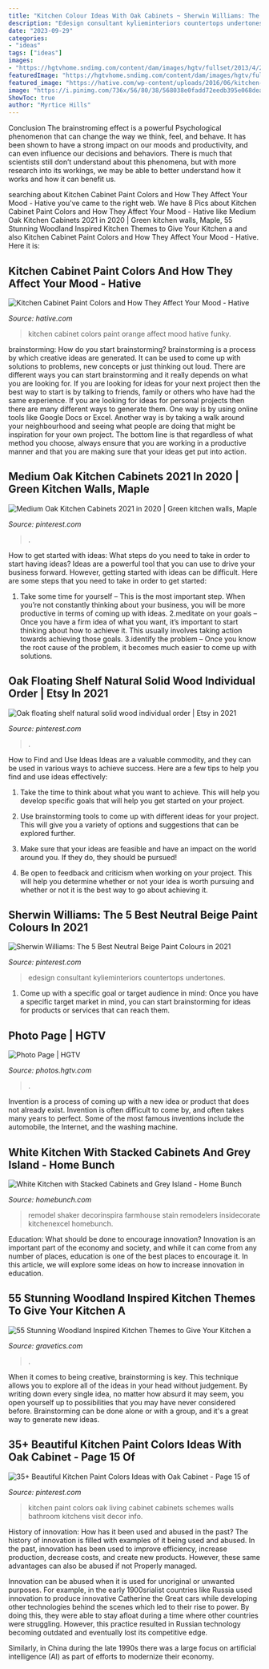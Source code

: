 ```yaml
---
title: "Kitchen Colour Ideas With Oak Cabinets ~ Sherwin Williams: The 5 Best Neutral Beige Paint Colours In 2021"
description: "Edesign consultant kylieminteriors countertops undertones"
date: "2023-09-29"
categories:
- "ideas"
tags: ["ideas"]
images:
- "https://hgtvhome.sndimg.com/content/dam/images/hgtv/fullset/2013/4/23/0/DP_Chantal-Devane-Traditional-Kitchen-Oven-Sink_s4x3.jpg.rend.hgtvcom.616.462.suffix/1400978253962.jpeg"
featuredImage: "https://hgtvhome.sndimg.com/content/dam/images/hgtv/fullset/2013/4/23/0/DP_Chantal-Devane-Traditional-Kitchen-Oven-Sink_s4x3.jpg.rend.hgtvcom.616.462.suffix/1400978253962.jpeg"
featured_image: "https://hative.com/wp-content/uploads/2016/06/kitchen-cabinet-colors/1-kitchen-cabinet-paint-colors.jpg"
image: "https://i.pinimg.com/736x/56/80/38/568038e0fadd72eedb395e068deaea91.jpg"
ShowToc: true
author: "Myrtice Hills"
---
```



Conclusion
The brainstroming effect is a powerful Psychological phenomenon that can change the way we think, feel, and behave. It has been shown to have a strong impact on our moods and productivity, and can even influence our decisions and behaviors. There is much that scientists still don’t understand about this phenomena, but with more research into its workings, we may be able to better understand how it works and how it can benefit us.

	

		
searching about Kitchen Cabinet Paint Colors and How They Affect Your Mood - Hative you've came to the right web. We have 8 Pics about Kitchen Cabinet Paint Colors and How They Affect Your Mood - Hative like Medium Oak Kitchen Cabinets 2021 in 2020 | Green kitchen walls, Maple, 55 Stunning Woodland Inspired Kitchen Themes to Give Your Kitchen a and also Kitchen Cabinet Paint Colors and How They Affect Your Mood - Hative. Here it is:
		
    
## Kitchen Cabinet Paint Colors And How They Affect Your Mood - Hative

<img loading=lazy src="https://hative.com/wp-content/uploads/2016/06/kitchen-cabinet-colors/1-kitchen-cabinet-paint-colors.jpg" onerror="this.onerror=null;this.src='https://tse3.mm.bing.net/th?id=OIP.7L5PTTcEj_xWSCnbojtbWAHaLP&amp;pid=15.1';" alt="Kitchen Cabinet Paint Colors and How They Affect Your Mood - Hative">

_Source: hative.com_

>kitchen cabinet colors paint orange affect mood hative funky. 

	

brainstorming: How do you start brainstorming?
brainstorming is a process by which creative ideas are generated. It can be used to come up with solutions to problems, new concepts or just thinking out loud. There are different ways you can start brainstorming and it really depends on what you are looking for. If you are looking for ideas for your next project then the best way to start is by talking to friends, family or others who have had the same experience. If you are looking for ideas for personal projects then there are many different ways to generate them. One way is by using online tools like Google Docs or Excel. Another way is by taking a walk around your neighbourhood and seeing what people are doing that might be inspiration for your own project. The bottom line is that regardless of what method you choose, always ensure that you are working in a productive manner and that you are making sure that your ideas get put into action.

    
## Medium Oak Kitchen Cabinets 2021 In 2020 | Green Kitchen Walls, Maple

<img loading=lazy src="https://i.pinimg.com/736x/19/f6/c5/19f6c587c26ea75f8d6c23de3ab73605.jpg" onerror="this.onerror=null;this.src='https://tse4.mm.bing.net/th?id=OIP.kTiqpPIl1018xkxmfzbwEQHaLG&amp;pid=15.1';" alt="Medium Oak Kitchen Cabinets 2021 in 2020 | Green kitchen walls, Maple">

_Source: pinterest.com_

>. 

	

How to get started with ideas: What steps do you need to take in order to start having ideas?
Ideas are a powerful tool that you can use to drive your business forward. However, getting started with ideas can be difficult. Here are some steps that you need to take in order to get started: 
1. Take some time for yourself – This is the most important step. When you’re not constantly thinking about your business, you will be more productive in terms of coming up with ideas. 
2.meditate on your goals – Once you have a firm idea of what you want, it’s important to start thinking about how to achieve it. This usually involves taking action towards achieving those goals. 
3.identify the problem – Once you know the root cause of the problem, it becomes much easier to come up with solutions.

    
## Oak Floating Shelf Natural Solid Wood Individual Order | Etsy In 2021

<img loading=lazy src="https://i.pinimg.com/736x/56/80/38/568038e0fadd72eedb395e068deaea91.jpg" onerror="this.onerror=null;this.src='https://tse1.mm.bing.net/th?id=OIP.ovQZgN5Evzm1EAo8KYQV1QHaLG&amp;pid=15.1';" alt="Oak floating shelf natural solid wood individual order | Etsy in 2021">

_Source: pinterest.com_

>. 

	

How to Find and Use Ideas
Ideas are a valuable commodity, and they can be used in various ways to achieve success. Here are a few tips to help you find and use ideas effectively:
1. Take the time to think about what you want to achieve. This will help you develop specific goals that will help you get started on your project.

2. Use brainstorming tools to come up with different ideas for your project. This will give you a variety of options and suggestions that can be explored further.

3. Make sure that your ideas are feasible and have an impact on the world around you. If they do, they should be pursued!

4. Be open to feedback and criticism when working on your project. This will help you determine whether or not your idea is worth pursuing and whether or not it is the best way to go about achieving it.

    
## Sherwin Williams: The 5 Best Neutral Beige Paint Colours In 2021

<img loading=lazy src="https://i.pinimg.com/736x/18/f3/e1/18f3e1cc8c6cb9288185df5cd2c7fad4.jpg" onerror="this.onerror=null;this.src='https://tse1.mm.bing.net/th?id=OIP.g-1vCAbKOwlLggEshOWXdAHaJ3&amp;pid=15.1';" alt="Sherwin Williams: The 5 Best Neutral Beige Paint Colours in 2021">

_Source: pinterest.com_

>edesign consultant kylieminteriors countertops undertones. 

	

1. Come up with a specific goal or target audience in mind: Once you have a specific target market in mind, you can start brainstorming for ideas for products or services that can reach them.

    
## Photo Page | HGTV

<img loading=lazy src="https://hgtvhome.sndimg.com/content/dam/images/hgtv/fullset/2013/4/23/0/DP_Chantal-Devane-Traditional-Kitchen-Oven-Sink_s4x3.jpg.rend.hgtvcom.616.462.suffix/1400978253962.jpeg" onerror="this.onerror=null;this.src='https://tse4.mm.bing.net/th?id=OIP.OOmlms2xwIq1wWiHtWKJkQHaFj&amp;pid=15.1';" alt="Photo Page | HGTV">

_Source: photos.hgtv.com_

>. 

	

Invention is a process of coming up with a new idea or product that does not already exist. Invention is often difficult to come by, and often takes many years to perfect. Some of the most famous inventions include the automobile, the Internet, and the washing machine.

    
## White Kitchen With Stacked Cabinets And Grey Island - Home Bunch

<img loading=lazy src="https://www.homebunch.com/wp-content/uploads/2017/05/Kitchen-Cabinet-feet-and-base-molding.-Kitchen-Cabinet-and-kitchen-island-feet-and-base-molding.-Kitchen-Cabinet-feet-and-base-molding-ideas.-Traditional-Kitchen-Cabinet-feet-and-base-molding.jpg" onerror="this.onerror=null;this.src='https://tse1.mm.bing.net/th?id=OIP.xKZpM00LcZJvxMV-6VI9TwHaLJ&amp;pid=15.1';" alt="White Kitchen with Stacked Cabinets and Grey Island - Home Bunch">

_Source: homebunch.com_

>remodel shaker decorinspira farmhouse stain remodelers insidecorate kitchenexcel homebunch. 

	

Education: What should be done to encourage innovation?
Innovation is an important part of the economy and society, and while it can come from any number of places, education is one of the best places to encourage it. In this article, we will explore some ideas on how to increase innovation in education.

    
## 55 Stunning Woodland Inspired Kitchen Themes To Give Your Kitchen A

<img loading=lazy src="https://www.gravetics.com/wp-content/uploads/2017/09/Rustic-Retreat-small-Rustic-cabin-kitchen.jpg" onerror="this.onerror=null;this.src='https://tse4.mm.bing.net/th?id=OIP.crRW2zNWazo_pjI7w88gFQHaJw&amp;pid=15.1';" alt="55 Stunning Woodland Inspired Kitchen Themes to Give Your Kitchen a">

_Source: gravetics.com_

>. 

	

When it comes to being creative, brainstorming is key. This technique allows you to explore all of the ideas in your head without judgement. By writing down every single idea, no matter how absurd it may seem, you open yourself up to possibilities that you may have never considered before. Brainstorming can be done alone or with a group, and it's a great way to generate new ideas.

    
## 35+ Beautiful Kitchen Paint Colors Ideas With Oak Cabinet - Page 15 Of

<img loading=lazy src="https://i.pinimg.com/736x/2c/c8/e1/2cc8e1bd138719a57ca40ad80f718b32.jpg" onerror="this.onerror=null;this.src='https://tse2.mm.bing.net/th?id=OIP.UTZlyBRtANbXGLRGztBACAHaKz&amp;pid=15.1';" alt="35+ Beautiful Kitchen Paint Colors Ideas with Oak Cabinet - Page 15 of">

_Source: pinterest.com_

>kitchen paint colors oak living cabinet cabinets schemes walls bathroom kitchens visit decor info. 

	

History of innovation: How has it been used and abused in the past?
The history of innovation is filled with examples of it being used and abused. In the past, innovation has been used to improve efficiency, increase production, decrease costs, and create new products. However, these same advantages can also be abused if not Properly managed.

Innovation can be abused when it is used for unoriginal or unwanted purposes. For example, in the early 1900srialist countries like Russia used innovation to produce innovative Catherine the Great cars while developing other technologies behind the scenes which led to their rise to power. By doing this, they were able to stay afloat during a time where other countries were struggling. However, this practice resulted in Russian technology becoming outdated and eventually lost its competitive edge. 

Similarly, in China during the late 1990s there was a large focus on artificial intelligence (AI) as part of efforts to modernize their economy.


